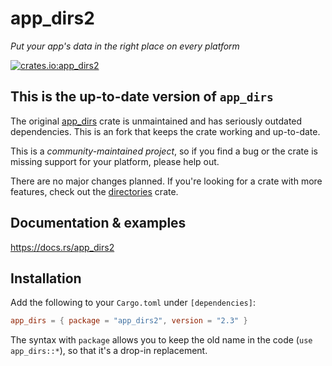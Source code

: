 # app_dirs2

*Put your app's data in the right place on every platform*

[![crates.io:app_dirs2](https://img.shields.io/crates/v/app_dirs2.svg?label=crates.io%3A%20app_dirs2)](https://crates.rs/crates/app_dirs2)

## This is the up-to-date version of `app_dirs`

The original [app_dirs](https://lib.rs/crates/app_dirs) crate is unmaintained and has seriously outdated dependencies. This is an fork that keeps the crate working and up-to-date.

This is a *community-maintained project*, so if you find a bug or the crate is missing support for your platform, please help out.

There are no major changes planned. If you're looking for a crate with more features, check out the [directories](https://lib.rs/crates/directories) crate.

## Documentation & examples

https://docs.rs/app_dirs2

## Installation

Add the following to your `Cargo.toml` under `[dependencies]`:

```toml
app_dirs = { package = "app_dirs2", version = "2.3" }
```

The syntax with `package` allows you to keep the old name in the code (`use app_dirs::*`), so that it's a drop-in replacement.
